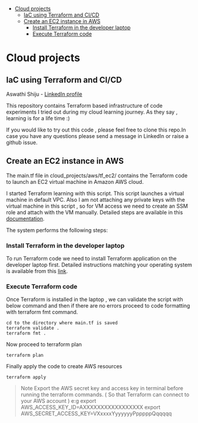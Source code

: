 - [Cloud projects](#cloud-projects)
  - [IaC using Terraform and CI/CD](#iac-using-terraform-and-cicd)
  - [Create an EC2 instance in AWS](#create-an-ec2-instance-in-aws)
    - [Install Terraform in the developer laptop](#install-terraform-in-the-developer-laptop)
    - [Execute Terraform code](#execute-terraform-code)

# Cloud projects
## IaC using Terraform and CI/CD
Aswathi Shiju - [LinkedIn profile](https://www.linkedin.com/in/aswathi-shiju/)

This repository contains Terraform based infrastructure of code experiments I tried out during my cloud learning journey. As they say , learning is for a life time :) 

If you would like to try out this code , please feel free to clone this repo.In case you have any questions please send a message in LinkedIn or raise a github issue. 

## Create an EC2 instance in AWS 

The main.tf file in cloud_projects/aws/tf_ec2/ contains the Terraform code to launch an EC2 virtual machine in Amazon AWS cloud.

I started Terraform learning with this script. This script launches a virtual machine in default VPC. Also I am not attaching any private keys with the virtual machine in this script , so for VM access we need to create an SSM role and attach with the VM manually. Detailed steps are available in this [documentation](https://docs.aws.amazon.com/systems-manager/latest/userguide/setup-instance-permissions.html).

The system performs the following steps:
### Install Terraform in the developer laptop
To run Terraform code we need to install Terraform application on the developer laptop first. Detailed instructions matching your operating system is available from this [link](https://developer.hashicorp.com/terraform/tutorials/aws-get-started/install-cli).
 
 ### Execute Terraform code

Once Terraform is installed in the laptop , we can validate the script with below command and then if there are no errors proceed to code formatting with terraform fmt command.

    cd to the directory where main.tf is saved
    terraform validate .
    terraform fmt .

Now proceed to terraform plan

    terraform plan

Finally apply the code to create AWS resources

    terraform apply

>Note
 Export the AWS secret key and access key in terminal before running the terraform commands. ( So that Terraform can connect to your AWS account )
 e:g
 export AWS_ACCESS_KEY_ID=AXXXXXXXXXXXXXXXXX
 export AWS_SECRET_ACCESS_KEY=VXxxxxYyyyyyyPpppppQqqqqq
